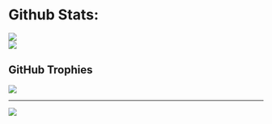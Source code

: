 # Github Stats:
![](https://github-readme-stats.vercel.app/api?username=StephenIsTaken&theme=radical&hide_border=true&include_all_commits=false&count_private=true)<br/>
![](https://github-readme-stats.vercel.app/api/top-langs/?username=StephenIsTaken&theme=radical&hide_border=true&include_all_commits=true&count_private=true&layout=donut)
## GitHub Trophies
![](https://github-profile-trophy.vercel.app/?username=StephenIsTaken&theme=juicyfresh&no-frame=true&no-bg=false&margin-w=4)

---
![](https://visitcount.itsvg.in/api?id=StephenIsTaken&label=Profile%20Views&color=18icon=8&pretty=true)
